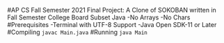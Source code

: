 #AP CS Fall Semester 2021 Final Project:
A Clone of SOKOBAN written in Fall Semester College Board Subset Java
-No Arrays
-No Chars
#Prerequisites
-Terminal with UTF-8 Support
-Java Open SDK-11 or Later
#Compiling
`javac Main.java`
#Running
`java Main`
